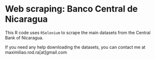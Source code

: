# Web scraping: Banco Central de Nicaragua

This R code uses `RSelenium` to scrape the main datasets from the Central Bank
of Nicaragua.

If you need any help downloading the datasets, you can contact me at
maximiliao.rod.ra[at]gmail.com
